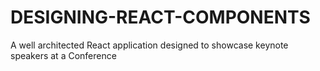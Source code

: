 # DESIGNING-REACT-COMPONENTS
 
A well architected React application designed to showcase keynote speakers at a Conference
